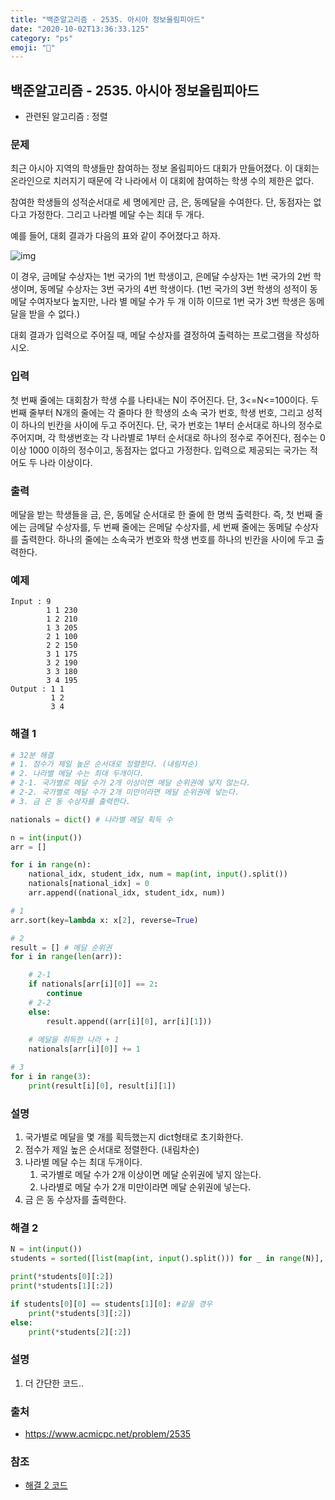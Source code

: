 ```yaml
---
title: "백준알고리즘 - 2535. 아시아 정보올림피아드"
date: "2020-10-02T13:36:33.125"
category: "ps"
emoji: "🌄"
---
```


## 백준알고리즘 - 2535. 아시아 정보올림피아드

- 관련된 알고리즘 : 정렬

### 문제

최근 아시아 지역의 학생들만 참여하는 정보 올림피아드 대회가 만들어졌다. 이 대회는 온라인으로 치러지기 때문에 각 나라에서 이 대회에 참여하는 학생 수의 제한은 없다. 

참여한 학생들의 성적순서대로 세 명에게만 금, 은, 동메달을 수여한다. 단, 동점자는 없다고 가정한다. 그리고 나라별 메달 수는 최대 두 개다.

예를 들어, 대회 결과가 다음의 표와 같이 주어졌다고 하자.

![img](https://www.acmicpc.net/upload/images/ddfw.png)

이 경우, 금메달 수상자는 1번 국가의 1번 학생이고, 은메달 수상자는 1번 국가의 2번 학생이며, 동메달 수상자는 3번 국가의 4번 학생이다. (1번 국가의 3번 학생의 성적이 동메달 수여자보다 높지만, 나라 별 메달 수가 두 개 이하 이므로 1번 국가 3번 학생은 동메달을 받을 수 없다.)

대회 결과가 입력으로 주어질 때, 메달 수상자를 결정하여 출력하는 프로그램을 작성하시오.

### 입력

첫 번째 줄에는 대회참가 학생 수를 나타내는 N이 주어진다. 단, 3<=N<=100이다. 두 번째 줄부터 N개의 줄에는 각 줄마다 한 학생의 소속 국가 번호, 학생 번호, 그리고 성적이 하나의 빈칸을 사이에 두고 주어진다. 단, 국가 번호는 1부터 순서대로 하나의 정수로 주어지며, 각 학생번호는 각 나라별로 1부터 순서대로 하나의 정수로 주어진다, 점수는 0 이상 1000 이하의 정수이고, 동점자는 없다고 가정한다. 입력으로 제공되는 국가는 적어도 두 나라 이상이다.

### 출력

메달을 받는 학생들을 금, 은, 동메달 순서대로 한 줄에 한 명씩 출력한다. 즉, 첫 번째 줄에는 금메달 수상자를, 두 번째 줄에는 은메달 수상자를, 세 번째 줄에는 동메달 수상자를 출력한다. 하나의 줄에는 소속국가 번호와 학생 번호를 하나의 빈칸을 사이에 두고 출력한다. 

### 예제

```
Input : 9
        1 1 230
        1 2 210
        1 3 205
        2 1 100
        2 2 150
        3 1 175
        3 2 190
        3 3 180
        3 4 195
Output : 1 1
         1 2
         3 4
```

### 해결 1

```python
# 32분 해결
# 1. 점수가 제일 높은 순서대로 정렬한다. (내림차순)
# 2. 나라별 메달 수는 최대 두개이다.
# 2-1. 국가별로 메달 수가 2개 이상이면 메달 순위권에 넣지 않는다.
# 2-2. 국가별로 메달 수가 2개 미만이라면 메달 순위권에 넣는다.
# 3. 금 은 동 수상자를 출력한다.

nationals = dict() # 나라별 메달 획득 수

n = int(input())
arr = []

for i in range(n):
    national_idx, student_idx, num = map(int, input().split())
    nationals[national_idx] = 0
    arr.append((national_idx, student_idx, num))

# 1
arr.sort(key=lambda x: x[2], reverse=True)

# 2
result = [] # 메달 순위권
for i in range(len(arr)):

    # 2-1
    if nationals[arr[i][0]] == 2:
        continue
    # 2-2
    else:
        result.append((arr[i][0], arr[i][1]))
	
    # 메달을 취득한 나라 + 1
    nationals[arr[i][0]] += 1

# 3
for i in range(3):
    print(result[i][0], result[i][1])
```

### 설명

1. 국가별로 메달을 몇 개를 획득했는지 dict형태로 초기화한다.
2. 점수가 제일 높은 순서대로 정렬한다. (내림차순)
3. 나라별 메달 수는 최대 두개이다.
   1. 국가별로 메달 수가 2개 이상이면 메달 순위권에 넣지 않는다.
   2. 나라별로 메달 수가 2개 미만이라면 메달 순위권에 넣는다.
4. 금 은 동 수상자를 출력한다.

### 해결 2

```python
N = int(input())
students = sorted([list(map(int, input().split())) for _ in range(N)], key = lambda x: -x[2])

print(*students[0][:2])
print(*students[1][:2])

if students[0][0] == students[1][0]: #같을 경우
    print(*students[3][:2])
else:
    print(*students[2][:2])
```

### 설명

1. 더 간단한 코드..

### 출처

- https://www.acmicpc.net/problem/2535

### 참조

- [해결 2 코드](https://claude-u.tistory.com/420)